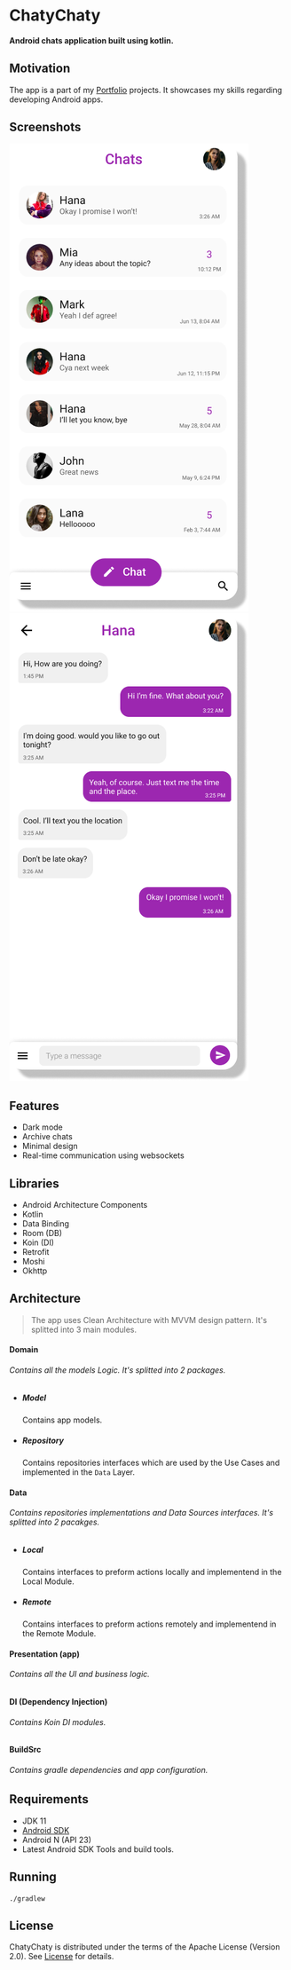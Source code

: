 # ChatyChaty

#### Android chats application built using kotlin.

## Motivation

The app is a part of my [Portfolio](https://alialbaali.com) projects. It showcases my skills regarding developing Android apps.

## Screenshots

![ScreenShot](screenshots/Screenshot1.png)
![ScreenShot](screenshots/Screenshot2.png)

## Features

* Dark mode
* Archive chats
* Minimal design
* Real-time communication using websockets

## Libraries

* Android Architecture Components
* Kotlin
* Data Binding
* Room (DB)
* Koin (DI)
* Retrofit
* Moshi
* Okhttp

## Architecture

> The app uses Clean Architecture with MVVM design pattern. It's splitted into 3 main modules.

#### Domain

###### Contains all the models Logic. It's splitted into 2 packages.

* ##### Model
  Contains app models.

* ##### Repository
  Contains repositories interfaces which are used by the Use Cases and implemented in the `Data` Layer.

#### Data

###### Contains repositories implementations and Data Sources interfaces. It's splitted into 2 pacakges.

* ##### Local
  Contains interfaces to preform actions locally and implementend in the Local Module.

* ##### Remote
  Contains interfaces to preform actions remotely and implementend in the Remote Module.

#### Presentation (app)

###### Contains all the UI and business logic.

#### DI (Dependency Injection)

###### Contains Koin DI modules.

#### BuildSrc

###### Contains gradle dependencies and app configuration.

## Requirements

* JDK 11
* [Android SDK](https://developer.android.com/studio/index.html)
* Android N (API 23)
* Latest Android SDK Tools and build tools.

## Running

```
./gradlew
```

## License

ChatyChaty is distributed under the terms of the Apache License (Version 2.0). See [License](LICENSE.md) for details.

